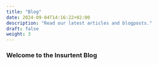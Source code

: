```yaml
---
title: "Blog"
date: 2024-09-04T14:16:22+02:00 
description: "Read our latest articles and blogposts."
draft: false 
weight: 3
---
```


### Welcome to the Insurtent Blog


<!-- - [A Brief History of Insurance](./history-of-insurance)  -->

